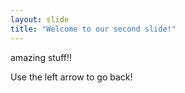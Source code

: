 ```yaml
---
layout: slide
title: "Welcome to our second slide!"
---
```

amazing stuff!!

Use the left arrow to go back!
